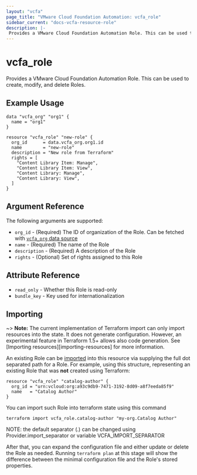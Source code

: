 ```yaml
---
layout: "vcfa"
page_title: "VMware Cloud Foundation Automation: vcfa_role"
sidebar_current: "docs-vcfa-resource-role"
description: |-
 Provides a VMware Cloud Foundation Automation Role. This can be used to create, modify, and delete Roles.
---
```


# vcfa\_role

Provides a VMware Cloud Foundation Automation Role. This can be used to create, modify, and delete Roles.

## Example Usage

```hcl
data "vcfa_org" "org1" {
  name = "org1"
}

resource "vcfa_role" "new-role" {
  org_id      = data.vcfa_org.org1.id
  name        = "new-role"
  description = "New role from Terraform"
  rights = [
    "Content Library Item: Manage",
    "Content Library Item: View",
    "Content Library: Manage",
    "Content Library: View",
  ]
}
```

## Argument Reference

The following arguments are supported:

* `org_id` - (Required) The ID of organization of the Role. Can be fetched with [`vcfa_org` data source](/providers/vmware/vcfa/latest/docs/data-sources/org)
* `name` - (Required) The name of the Role
* `description` - (Required) A description of the Role
* `rights` - (Optional) Set of rights assigned to this Role

## Attribute Reference

* `read_only` - Whether this Role is read-only
* `bundle_key` - Key used for internationalization

## Importing

~> **Note:** The current implementation of Terraform import can only import resources into the
state. It does not generate configuration. However, an experimental feature in Terraform 1.5+ allows
also code generation. See [Importing resources][importing-resources] for more information.

An existing Role can be [imported][docs-import] into this resource via supplying the full dot separated path for a Role.
For example, using this structure, representing an existing Role that was **not** created using Terraform:

```hcl
resource "vcfa_role" "catalog-author" {
  org_id = "urn:vcloud:org:a93c9db9-7471-3192-8d09-a8f7eeda85f9"
  name   = "Catalog Author"
}
```

You can import such Role into terraform state using this command

```
terraform import vcfa_role.catalog-author "my-org.Catalog Author"
```

NOTE: the default separator (.) can be changed using Provider.import_separator or variable VCFA_IMPORT_SEPARATOR

[docs-import]:https://www.terraform.io/docs/import/

After that, you can expand the configuration file and either update or delete the Role as needed. Running `terraform plan`
at this stage will show the difference between the minimal configuration file and the Role's stored properties.
